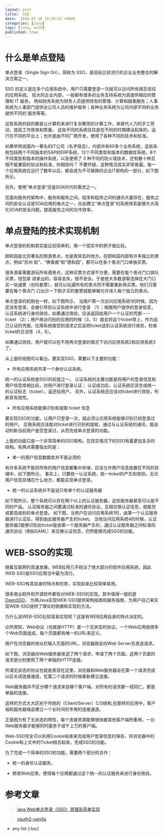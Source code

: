 ```yaml
---
layout: post
title:  SSO
date:  2018-07-16 19:19:52 +0800
categories: [Java]
tags: [java, auth]
published: true
---
```


# 什么是单点登陆

单点登录（Single Sign On），简称为 SSO，是目前比较流行的企业业务整合的解决方案之一。

SSO 的定义是在多个应用系统中，用户只需要登录一次就可以访问所有相互信任的应用系统。
较大的企业内部，一般都有很多的业务支持系统为其提供相应的管理和 IT 服务。
例如财务系统为财务人员提供财务的管理、计算和报表服务；人事系统为人事部门提供全公司人员的维护服务；各种业务系统为公司内部不同的业务提供不同的 服务等等。

这些系统的目的都是让计算机来进行复杂繁琐的计算工作，来替代人力的手工劳动，提高工作效率和质量。
这些不同的系统往往是在不同的时期建设起来的，运行在不同的平台上；也许是由不同厂商开发，使用了各种不同的技术和标准。

如果举例说国内一著名的IT公司（名字隐去），内部共有60多个业务系统，这些系统包括两个不同版本的SAP的ERP系统，12个不同类型和版本的数据库系统，8个不同类型和版本的操作系统，以及使用了 3 种不同的防火墙技术，还有数十种互相不能兼容的协议和标准，你相信吗？
不要怀疑，这种情况其实非常普遍。每一个应用系统在运行了数年以后，都会成为不可替换的企业IT架构的一部分，如下图所示。

另外，使用“单点登录”还是SOA时代的需求之一。

在面向服务的架构中，服务和服务之间，程序和程序之间的通讯大量存在，服务之间的安全认证是SOA应用的难点之一，应此建立“单点登录”的系统体系能够大大简化SOA的安全问题，提高服务之间的合作效率。

# 单点登陆的技术实现机制

单点登录的机制其实是比较简单的，用一个现实中的例子做比较。

颐和园是北京著名的旅游景点，也是我常去的地方。在颐和园内部有许多独立的景点，例如“苏州 街”、“佛香阁”和“德和园”，都可以在各个景点门口单独买票。

很多游客需要游玩所有德景点，这种买票方式很不方便，需要在每个景点门口排队买票，钱包拿 进拿出的，容易丢失，很不安全。于是绝大多数游客选择在大门口买一张通票（也叫套票），就可以玩遍所有的景点而不需要重新再买票。他们只需要在每个景点门 口出示一下刚才买的套票就能够被允许进入每个独立的景点。


单点登录的机制也一样，如下图所示，
当用户第一次访问应用系统1的时候，因为还没有登录，会被引导到认证系统中进行登录
（1）；根据用户提供的登录信息，认证系统进行身份效验，如果通过效验，应该返回给用户一个认证的凭据－－ticket
（2）；用户再访问别的应用的时候（3，5）就会将这个ticket带上，作为自己认证的凭据，应用系统接受到请求之后会把ticket送到认证系统进行效验，检查ticket的合法性（4，6）。

如果通过效验，用户就可以在不用再次登录的情况下访问应用系统2和应用系统3了。

从上面的视图可以看出，要实现SSO，需要以下主要的功能：

- 所有应用系统共享一个身份认证系统。

统一的认证系统是SSO的前提之一。
认证系统的主要功能是将用户的登录信息和用户信息库相比较，对用户进行登录认证；
认证成功后，认证系统应该生成统一的认证标志（ticket），返还给用户。
另外，认证系统还应该对ticket进行效验，判断其有效性。

- 所有应用系统能够识别和提取 ticket 信息

要实现SSO的功能，让用户只登录一次，就必须让应用系统能够识别已经登录过的用户。
应用系统应该能对ticket进行识别和提取，通过与认证系统的通讯，能自动判断当前用户是否登录过，从而完成单点登录的功能。

上面的功能只是一个非常简单的SSO架构，在现实情况下的SSO有着更加复杂的结构。有两点需要指出的是：

- 单一的用户信息数据库并不是必须的

有许多系统不能将所有的用户信息都集中存储，应该允许用户信息放置在不同的存储中，如下图所示。
事实上，只要统一认证系统，统一ticket的产生和效验，无论用户信息存储在什么地方，都能实现单点登录。

- 统一的认证系统并不是说只有单个的认证服务器

如下图所示，整个系统可以存在两个以上的认证服务器，这些服务器甚至可以是不同的产品。
认证服务器之间要通过标准的通讯协议，互相交换认证信息，就能完成更高级别的单点登录。
如下图，当用户在访问应用系统1时，由第一个认证服务器进行认证后，得到由此服务器产生的ticket。
当他访问应用系统4的时候，认证服务器2能够识别此ticket是由第一个服务器产生的，通过认证服务器之间标准的通讯协议（例如SAML）来交换认证信息，仍然能够完成SSO的功能。

# WEB-SSO的实现

随着互联网的高速发展，WEB应用几乎统治了绝大部分的软件应用系统，因此WEB-SSO是SSO应用当中最为流行。

WEB-SSO有其自身的特点和优势，实现起来比较简单易用。

很多商业软件和开源软件都有对WEB-SSO的实现。其中值得一提的是 [OpenSSO](https://opensso.dev.java.net)，
为用Java实现WEB-SSO提供架构指南和服务指南，为用户自己来实现WEB-SSO提供了理论的依据和实现的方法。

为什么说WEB-SSO比较容易实现呢？这是有WEB应用自身的特点决定的。

众所周知，Web协议（也就是HTTP）是一个无状态的协议。一个Web应用由很多个Web页面组成，每个页面都有唯一的URL来定义。

用户在浏览器的地址栏输入页面的URL，浏览器就会向Web Server去发送请求。

如下图，浏览器向Web服务器发送了两个请求，申请了两个页面。这两个页面的请求是分别使用了两个单独的HTTP连接。

所谓无状态的协议也就是表现在这里，浏览器和Web服务器会在第一个请求完成以后关闭连接通道，在第二个请求的时候重新建立连接。

Web服务器并不区分哪个请求来自哪个客户端，对所有的请求都一视同仁，都是单独的连接。

这样的方式大大区别于传统的（Client/Server）C/S结构,在那样的应用中，客户端和服务器端会建立一个长时间的专用的连接通道。

正是因为有了无状态的特性，每个连接资源能够很快被其他客户端所重用，一台Web服务器才能够同时服务于成千上万的客户端。

Web-SSO完全可以利用Cookie结束来完成用户登录信息的保存，将浏览器中的Cookie和上文中的Ticket结合起来，完成SSO的功能。
 
为了完成一个简单的SSO的功能，需要两个部分的合作：

- 统一的身份认证服务。

- 修改Web应用，使得每个应用都通过这个统一的认证服务来进行身份效验。



# 参考文章

> [java Web单点登录（SSO）原理及简单实现](https://blog.csdn.net/little_humor/article/details/50749633)

> [oauth2-vanilla](https://github.com/spring-guides/tut-spring-security-and-angular-js/blob/master/oauth2-vanilla/README.adoc)



* any list
{:toc}